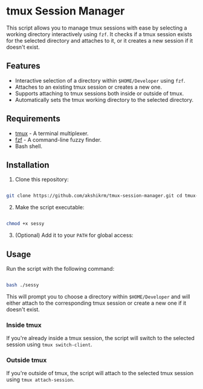 # tmux Session Manager

This script allows you to manage tmux sessions with ease by selecting a working
directory interactively using `fzf`. It checks if a tmux session exists for the
selected directory and attaches to it, or it creates a new session if it doesn't
exist.

## Features

- Interactive selection of a directory within `$HOME/Developer` using `fzf`.
- Attaches to an existing tmux session or creates a new one.
- Supports attaching to tmux sessions both inside or outside of tmux.
- Automatically sets the tmux working directory to the selected directory.

## Requirements

- [tmux](https://github.com/tmux/tmux) - A terminal multiplexer.
- [fzf](https://github.com/junegunn/fzf) - A command-line fuzzy finder.
- Bash shell.

## Installation

1. Clone this repository:

```bash

git clone https://github.com/akshikrm/tmux-session-manager.git cd tmux-session-manager

```

2. Make the script executable:

```bash

chmod +x sessy

```

3. (Optional) Add it to your `PATH` for global access:

## Usage

Run the script with the following command:

```bash

bash ./sessy

```

This will prompt you to choose a directory within `$HOME/Developer` and will
either attach to the corresponding tmux session or create a new one if it
doesn't exist.

### Inside tmux

If you're already inside a tmux session, the script will switch to the selected
session using `tmux switch-client`.

### Outside tmux

If you're outside of tmux, the script will attach to the selected tmux session
using `tmux attach-session`.
